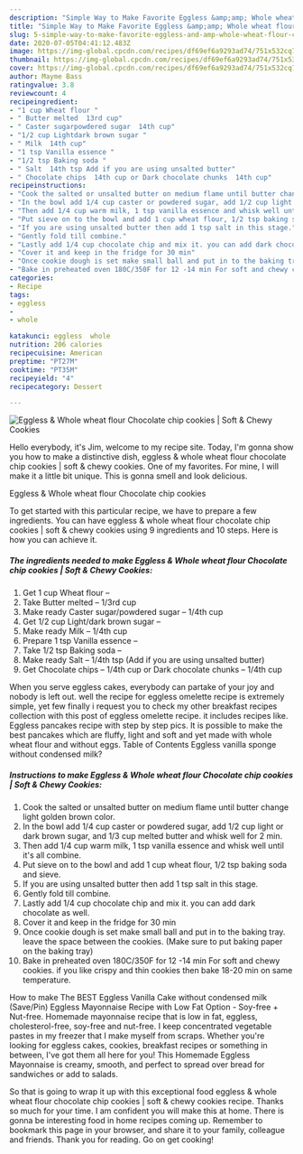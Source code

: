 ```yaml
---
description: "Simple Way to Make Favorite Eggless &amp;amp; Whole wheat flour Chocolate chip cookies | Soft &amp;amp; Chewy Cookies"
title: "Simple Way to Make Favorite Eggless &amp;amp; Whole wheat flour Chocolate chip cookies | Soft &amp;amp; Chewy Cookies"
slug: 5-simple-way-to-make-favorite-eggless-and-amp-whole-wheat-flour-chocolate-chip-cookies-soft-and-amp-chewy-cookies
date: 2020-07-05T04:41:12.483Z
image: https://img-global.cpcdn.com/recipes/df69ef6a9293ad74/751x532cq70/eggless-whole-wheat-flour-chocolate-chip-cookies-soft-chewy-cookies-recipe-main-photo.jpg
thumbnail: https://img-global.cpcdn.com/recipes/df69ef6a9293ad74/751x532cq70/eggless-whole-wheat-flour-chocolate-chip-cookies-soft-chewy-cookies-recipe-main-photo.jpg
cover: https://img-global.cpcdn.com/recipes/df69ef6a9293ad74/751x532cq70/eggless-whole-wheat-flour-chocolate-chip-cookies-soft-chewy-cookies-recipe-main-photo.jpg
author: Mayme Bass
ratingvalue: 3.8
reviewcount: 4
recipeingredient:
- "1 cup Wheat flour "
- " Butter melted  13rd cup"
- " Caster sugarpowdered sugar  14th cup"
- "1/2 cup Lightdark brown sugar "
- " Milk  14th cup"
- "1 tsp Vanilla essence "
- "1/2 tsp Baking soda "
- " Salt  14th tsp Add if you are using unsalted butter"
- " Chocolate chips  14th cup or Dark chocolate chunks  14th cup"
recipeinstructions:
- "Cook the salted or unsalted butter on medium flame until butter change light golden brown color."
- "In the bowl add 1/4 cup caster or powdered sugar, add 1/2 cup light or dark brown sugar, and 1/3 cup melted butter and whisk well for 2 min."
- "Then add 1/4 cup warm milk, 1 tsp vanilla essence and whisk well until it&#39;s all combine."
- "Put sieve on to the bowl and add 1 cup wheat flour, 1/2 tsp baking soda and sieve."
- "If you are using unsalted butter then add 1 tsp salt in this stage."
- "Gently fold till combine."
- "Lastly add 1/4 cup chocolate chip and mix it. you can add dark chocolate as well."
- "Cover it and keep in the fridge for 30 min"
- "Once cookie dough is set make small ball and put in to the baking tray. leave the space between the cookies. (Make sure to put baking paper on the baking tray)"
- "Bake in preheated oven 180C/350F for 12 -14 min For soft and chewy cookies. if you like crispy and thin cookies then bake 18-20 min on same temperature."
categories:
- Recipe
tags:
- eggless
- 
- whole

katakunci: eggless  whole 
nutrition: 206 calories
recipecuisine: American
preptime: "PT27M"
cooktime: "PT35M"
recipeyield: "4"
recipecategory: Dessert

---
```



![Eggless &amp; Whole wheat flour Chocolate chip cookies | Soft &amp; Chewy Cookies](https://img-global.cpcdn.com/recipes/df69ef6a9293ad74/751x532cq70/eggless-whole-wheat-flour-chocolate-chip-cookies-soft-chewy-cookies-recipe-main-photo.jpg)

Hello everybody, it's Jim, welcome to my recipe site. Today, I'm gonna show you how to make a distinctive dish, eggless &amp; whole wheat flour chocolate chip cookies | soft &amp; chewy cookies. One of my favorites. For mine, I will make it a little bit unique. This is gonna smell and look delicious.

Eggless &amp; Whole wheat flour Chocolate chip cookies 

To get started with this particular recipe, we have to prepare a few ingredients. You can have eggless &amp; whole wheat flour chocolate chip cookies | soft &amp; chewy cookies using 9 ingredients and 10 steps. Here is how you can achieve it.

##### The ingredients needed to make Eggless &amp; Whole wheat flour Chocolate chip cookies | Soft &amp; Chewy Cookies:

1. Get 1 cup Wheat flour –
1. Take  Butter melted – 1/3rd cup
1. Make ready  Caster sugar/powdered sugar – 1/4th cup
1. Get 1/2 cup Light/dark brown sugar –
1. Make ready  Milk – 1/4th cup
1. Prepare 1 tsp Vanilla essence –
1. Take 1/2 tsp Baking soda –
1. Make ready  Salt – 1/4th tsp (Add if you are using unsalted butter)
1. Get  Chocolate chips – 1/4th cup or Dark chocolate chunks – 1/4th cup


When you serve eggless cakes, everybody can partake of your joy and nobody is left out. well the recipe for eggless omelette recipe is extremely simple, yet few finally i request you to check my other breakfast recipes collection with this post of eggless omelette recipe. it includes recipes like. Eggless pancakes recipe with step by step pics. It is possible to make the best pancakes which are fluffy, light and soft and yet made with whole wheat flour and without eggs. Table of Contents Eggless vanilla sponge without condensed milk? 

##### Instructions to make Eggless &amp; Whole wheat flour Chocolate chip cookies | Soft &amp; Chewy Cookies:

1. Cook the salted or unsalted butter on medium flame until butter change light golden brown color.
1. In the bowl add 1/4 cup caster or powdered sugar, add 1/2 cup light or dark brown sugar, and 1/3 cup melted butter and whisk well for 2 min.
1. Then add 1/4 cup warm milk, 1 tsp vanilla essence and whisk well until it&#39;s all combine.
1. Put sieve on to the bowl and add 1 cup wheat flour, 1/2 tsp baking soda and sieve.
1. If you are using unsalted butter then add 1 tsp salt in this stage.
1. Gently fold till combine.
1. Lastly add 1/4 cup chocolate chip and mix it. you can add dark chocolate as well.
1. Cover it and keep in the fridge for 30 min
1. Once cookie dough is set make small ball and put in to the baking tray. leave the space between the cookies. (Make sure to put baking paper on the baking tray)
1. Bake in preheated oven 180C/350F for 12 -14 min For soft and chewy cookies. if you like crispy and thin cookies then bake 18-20 min on same temperature.


How to make The BEST Eggless Vanilla Cake without condensed milk (Save/Pin) Eggless Mayonnaise Recipe with Low Fat Option - Soy-free + Nut-free. Homemade mayonnaise recipe that is low in fat, eggless, cholesterol-free, soy-free and nut-free. I keep concentrated vegetable pastes in my freezer that I make myself from scraps. Whether you&#39;re looking for eggless cakes, cookies, breakfast recipes or something in between, I&#39;ve got them all here for you! This Homemade Eggless Mayonnaise is creamy, smooth, and perfect to spread over bread for sandwiches or add to salads. 

So that is going to wrap it up with this exceptional food eggless &amp; whole wheat flour chocolate chip cookies | soft &amp; chewy cookies recipe. Thanks so much for your time. I am confident you will make this at home. There is gonna be interesting food in home recipes coming up. Remember to bookmark this page in your browser, and share it to your family, colleague and friends. Thank you for reading. Go on get cooking!
